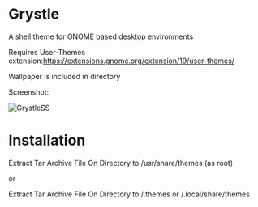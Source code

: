 # Grystle  
A shell theme for GNOME based desktop environments

Requires User-Themes extension:https://extensions.gnome.org/extension/19/user-themes/

Wallpaper is included in directory

Screenshot:

![GrystleSS](https://user-images.githubusercontent.com/88061514/210286830-07e9253d-d003-4ac5-87a7-c24c705abc5a.png)

# Installation
 Extract Tar Archive File On Directory to /usr/share/themes (as root)
 
 or
 
 Extract Tar Archive File On Directory to /.themes or /.local/share/themes
